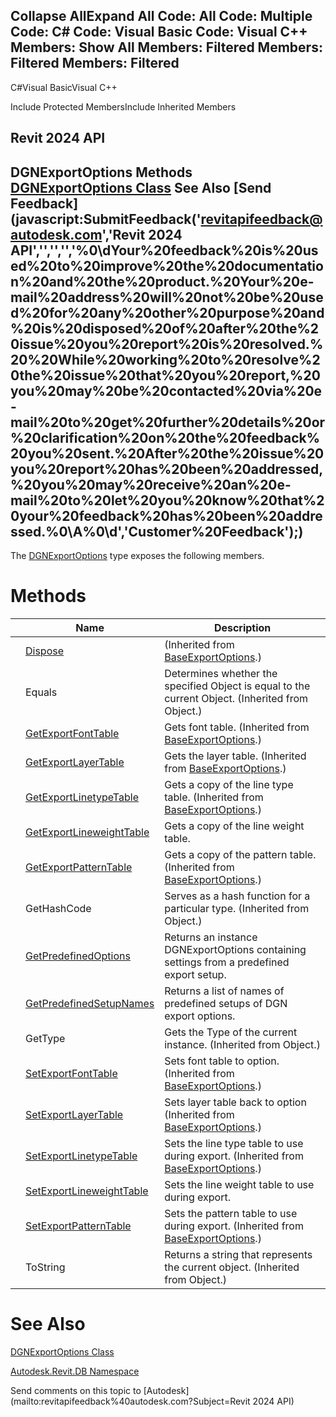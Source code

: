 ﻿

Collapse AllExpand All Code: All Code: Multiple Code: C# Code: Visual Basic Code: Visual C++  Members: Show All Members: Filtered Members: Filtered Members: Filtered   
---  
  
C#Visual BasicVisual C++

Include Protected MembersInclude Inherited Members

Revit 2024 API  
---  
DGNExportOptions Methods  
[DGNExportOptions Class](deca8dc2-439f-9567-9c60-70961b3f7c14.md) See Also [Send Feedback](javascript:SubmitFeedback\('revitapifeedback@autodesk.com','Revit 2024 API','','','','%0\\dYour%20feedback%20is%20used%20to%20improve%20the%20documentation%20and%20the%20product.%20Your%20e-mail%20address%20will%20not%20be%20used%20for%20any%20other%20purpose%20and%20is%20disposed%20of%20after%20the%20issue%20you%20report%20is%20resolved.%20%20While%20working%20to%20resolve%20the%20issue%20that%20you%20report,%20you%20may%20be%20contacted%20via%20e-mail%20to%20get%20further%20details%20or%20clarification%20on%20the%20feedback%20you%20sent.%20After%20the%20issue%20you%20report%20has%20been%20addressed,%20you%20may%20receive%20an%20e-mail%20to%20let%20you%20know%20that%20your%20feedback%20has%20been%20addressed.%0\\A%0\\d','Customer%20Feedback'\);)  
---  
  
The [DGNExportOptions](deca8dc2-439f-9567-9c60-70961b3f7c14.md) type exposes the following members.

# Methods

|  | Name | Description |
| --- | --- | --- |
|  | [Dispose](b4c35f2c-100e-c009-ceae-c01ad46f3db8.md) | (Inherited from [BaseExportOptions](d88aaa04-8700-ede2-9a8c-c3ac0d71e68b.md).) |
|  | Equals | Determines whether the specified Object is equal to the current Object. (Inherited from Object.) |
|  | [GetExportFontTable](6dc659b4-4131-c1bf-e418-4afc551095d0.md) | Gets font table.  (Inherited from [BaseExportOptions](d88aaa04-8700-ede2-9a8c-c3ac0d71e68b.md).) |
|  | [GetExportLayerTable](1ce6b604-0b45-f05f-863e-952b85e5a862.md) | Gets the layer table.  (Inherited from [BaseExportOptions](d88aaa04-8700-ede2-9a8c-c3ac0d71e68b.md).) |
|  | [GetExportLinetypeTable](eba17284-95da-cea8-6b24-4e99bf196629.md) | Gets a copy of the line type table.  (Inherited from [BaseExportOptions](d88aaa04-8700-ede2-9a8c-c3ac0d71e68b.md).) |
|  | [GetExportLineweightTable](4be0abc7-0033-3f99-52c3-2e407cbd8fa0.md) | Gets a copy of the line weight table. |
|  | [GetExportPatternTable](6f852987-50c6-e44a-398a-b23a01a1a0a5.md) | Gets a copy of the pattern table.  (Inherited from [BaseExportOptions](d88aaa04-8700-ede2-9a8c-c3ac0d71e68b.md).) |
|  | GetHashCode | Serves as a hash function for a particular type.  (Inherited from Object.) |
|  | [GetPredefinedOptions](3befd44a-4aee-e83c-369c-4beeebebaef5.md) | Returns an instance DGNExportOptions containing settings from a predefined export setup. |
|  | [GetPredefinedSetupNames](bb5a7586-7d82-6a29-4fad-61ff0ae07ecf.md) | Returns a list of names of predefined setups of DGN export options. |
|  | GetType | Gets the Type of the current instance. (Inherited from Object.) |
|  | [SetExportFontTable](86d6662a-fc5b-0027-2167-0f1f70efc923.md) | Sets font table to option.  (Inherited from [BaseExportOptions](d88aaa04-8700-ede2-9a8c-c3ac0d71e68b.md).) |
|  | [SetExportLayerTable](9d1bb366-8472-4141-945b-47a6b02fe1e7.md) | Sets layer table back to option  (Inherited from [BaseExportOptions](d88aaa04-8700-ede2-9a8c-c3ac0d71e68b.md).) |
|  | [SetExportLinetypeTable](7e4e09ba-d012-7ad9-762e-a0eb732b2178.md) | Sets the line type table to use during export.  (Inherited from [BaseExportOptions](d88aaa04-8700-ede2-9a8c-c3ac0d71e68b.md).) |
|  | [SetExportLineweightTable](fce36964-2004-fb85-dfc3-84d49cd42ffa.md) | Sets the line weight table to use during export. |
|  | [SetExportPatternTable](8050ce21-d4b7-4c46-6fe6-8a065b8a2e36.md) | Sets the pattern table to use during export.  (Inherited from [BaseExportOptions](d88aaa04-8700-ede2-9a8c-c3ac0d71e68b.md).) |
|  | ToString | Returns a string that represents the current object. (Inherited from Object.) |
  
# See Also

[DGNExportOptions Class](deca8dc2-439f-9567-9c60-70961b3f7c14.md)

[Autodesk.Revit.DB Namespace](87546ba7-461b-c646-cbb1-2cb8f5bff8b2.md)

Send comments on this topic to [Autodesk](mailto:revitapifeedback%40autodesk.com?Subject=Revit 2024 API)